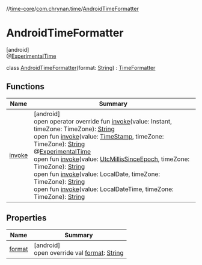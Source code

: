//[time-core](../../../index.md)/[com.chrynan.time](../index.md)/[AndroidTimeFormatter](index.md)

# AndroidTimeFormatter

[android]\
@[ExperimentalTime](https://kotlinlang.org/api/latest/jvm/stdlib/kotlin.time/-experimental-time/index.html)

class [AndroidTimeFormatter](index.md)(format: [String](https://kotlinlang.org/api/latest/jvm/stdlib/kotlin/-string/index.html)) : [TimeFormatter](../../../../time-core/com.chrynan.time/-time-formatter/index.md)

## Functions

| Name | Summary |
|---|---|
| [invoke](invoke.md) | [android]<br>open operator override fun [invoke](invoke.md)(value: Instant, timeZone: TimeZone): [String](https://kotlinlang.org/api/latest/jvm/stdlib/kotlin/-string/index.html)<br>open fun [invoke](index.md#-529041462%2FFunctions%2F219598131)(value: [TimeStamp](../../../../time-core/time-core/com.chrynan.time/-time-stamp/index.md), timeZone: TimeZone): [String](https://kotlinlang.org/api/latest/jvm/stdlib/kotlin/-string/index.html)<br>@[ExperimentalTime](https://kotlinlang.org/api/latest/jvm/stdlib/kotlin.time/-experimental-time/index.html)<br>open fun [invoke](index.md#-427062329%2FFunctions%2F219598131)(value: [UtcMillisSinceEpoch](../-utc-millis-since-epoch/index.md#1361117230%2FExtensions%2F219598131), timeZone: TimeZone): [String](https://kotlinlang.org/api/latest/jvm/stdlib/kotlin/-string/index.html)<br>open fun [invoke](index.md#-1377612210%2FFunctions%2F219598131)(value: LocalDate, timeZone: TimeZone): [String](https://kotlinlang.org/api/latest/jvm/stdlib/kotlin/-string/index.html)<br>open fun [invoke](index.md#968901505%2FFunctions%2F219598131)(value: LocalDateTime, timeZone: TimeZone): [String](https://kotlinlang.org/api/latest/jvm/stdlib/kotlin/-string/index.html) |

## Properties

| Name | Summary |
|---|---|
| [format](format.md) | [android]<br>open override val [format](format.md): [String](https://kotlinlang.org/api/latest/jvm/stdlib/kotlin/-string/index.html) |
